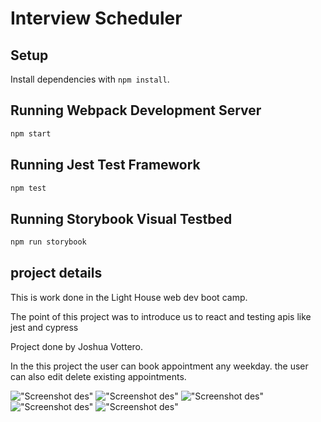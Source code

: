 # Interview Scheduler

## Setup

Install dependencies with `npm install`.

## Running Webpack Development Server

```sh
npm start
```

## Running Jest Test Framework

```sh
npm test
```

## Running Storybook Visual Testbed

```sh
npm run storybook
```

## project details
This is work done in the Light House web dev boot camp. 

The point of this project was to introduce us to react and testing apis like jest and cypress

Project done by Joshua Vottero.

In the this project the user can book appointment any weekday.
the user can also edit delete existing appointments.

!["Screenshot des"]("url")
!["Screenshot des"]("url")
!["Screenshot des"]("url")
!["Screenshot des"]("url")
!["Screenshot des"]("url")